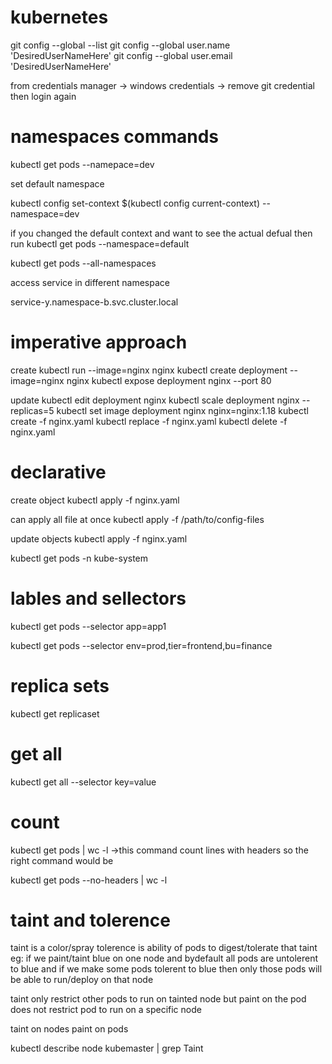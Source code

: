 # kubernetes

 git config --global --list
 git config --global user.name 'DesiredUserNameHere'
 git config --global user.email 'DesiredUserNameHere'

 from credentials manager -> windows credentials -> remove git credential then login again

 # namespaces commands
kubectl get pods --namepace=dev

set default namespace

kubectl config set-context $(kubectl config current-context) --namespace=dev

if you changed the default context and want to see the actual defual then run kubectl get pods --namespace=default

kubectl get pods --all-namespaces

access service in different namespace 

service-y.namespace-b.svc.cluster.local


# imperative approach

create
kubectl run --image=nginx nginx
kubectl create deployment --image=nginx nginx
kubectl expose deployment nginx --port 80

update
kubectl edit deployment nginx
kubectl scale deployment nginx --replicas=5
kubectl set image deployment nginx nginx=nginx:1.18
kubectl create -f nginx.yaml
kubectl replace -f nginx.yaml
kubectl delete -f nginx.yaml 

# declarative 
create object
kubectl apply -f nginx.yaml

can apply all file at once
kubectl apply -f /path/to/config-files

update objects
kubectl apply -f nginx.yaml

kubectl get pods -n kube-system

# lables and sellectors
 kubectl get pods --selector app=app1

 kubectl get pods --selector env=prod,tier=frontend,bu=finance

# replica sets
 kubectl get replicaset

# get all
 kubectl get all --selector key=value

# count
kubectl get pods | wc -l   ->this command count lines with headers so the right command would be

kubectl get pods --no-headers | wc -l

# taint and tolerence
taint is a color/spray tolerence is ability of pods to digest/tolerate that taint 
eg: if we paint/taint blue on one node and bydefault all pods are untolerent to blue and if we make some pods tolerent to blue then only those pods will be able to run/deploy on that node  

taint only restrict other pods to run on tainted node but paint on the pod does not restrict pod to run on a specific node
 


taint on nodes
paint on pods

kubectl describe node kubemaster | grep Taint
<!-- Taint: master:NoShedule -->

